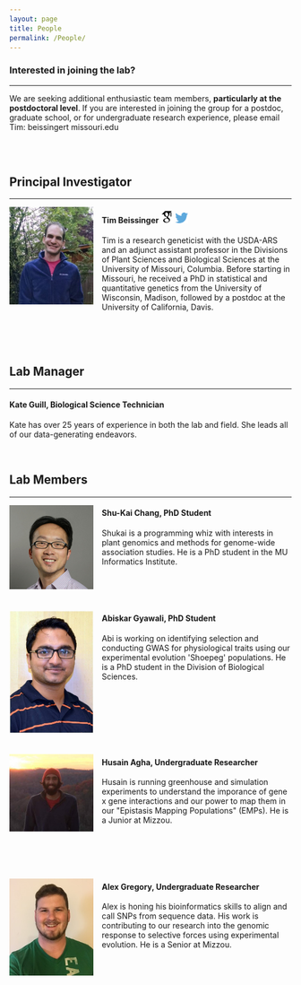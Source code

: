 ```yaml
---
layout: page
title: People
permalink: /People/
---
```


### Interested in joining the lab?
----------------------------------------
We are seeking additional enthusiastic team members, **particularly at the postdoctoral level**. If you are interested in joining the group for a postdoc, graduate school, or for undergraduate research experience, please email Tim: beissingert <at> missouri.edu

<br/>
<br/>


## Principal Investigator
----------------------------------------

<div style="float: left; padding-right: 15px">
    <a href="http://beissingerlab.github.io/img/IronMan.jpg"><img src="/img/Tim.jpg" alt="Tim Beissinger" title="Picture" width="150" border="0" onClick="_gaq.push(['_trackEvent', 'IMGs', 'Image', 'Ironman']);"></a>
</div>

#### Tim Beissinger <a href="http://scholar.google.com/citations?user=PHAEOXIAAAAJ&hl=en" target="_blank"><img src="/img/scholar.png" style="width: 23px;"></a> <a href="/docs/tbeissingerCV_publish.pdf" target="_blank"><i class="fa fa-file-text fa-md"></i></a> <a href="https://twitter.com/timbeissinger" target="_blank"><img src="/img/Twitter_logo_blue.png" style="width: 23px; border=10 px"></a>

Tim is a research geneticist with the USDA-ARS and an adjunct assistant professor in the Divisions of Plant Sciences and Biological Sciences at the University of Missouri, Columbia. Before starting in Missouri, he received a PhD in statistical and quantitative genetics from the University of Wisconsin, Madison, followed by a postdoc at the University of California, Davis.


<br><br><br>

## Lab Manager
----------------------------------------

#### Kate Guill, Biological Science Technician

Kate has over 25 years of experience in both the lab and field. She leads all of our data-generating endeavors.

<br>

## Lab Members
----------------------------------------


<div style="float: left; padding-right: 15px">
    <a href="http://beissingerlab.github.io/img/Shukai.jpg"><img src="/img/Shukai.jpg" title="Shukai" width="150" border="0"></a>
</div>

#### Shu-Kai Chang, PhD Student

Shukai is a programming whiz with interests in plant genomics and methods for genome-wide association studies. He is a PhD student in the MU Informatics Institute.

<br><br><br>

<div style="float: left; padding-right: 15px">
    <a href="http://beissingerlab.github.io/img/Abiskar.jpg"><img src="/img/Abiskar.jpg" title="Abiskar" width="150" border="0"></a>
</div>


#### Abiskar Gyawali, PhD Student

Abi is working on identifying selection and conducting GWAS for physiological traits using our experimental evolution 'Shoepeg' populations. He is a PhD student in the Division of Biological Sciences.

<br><br><br><br><br><br>


<div style="float: left; padding-right: 15px">
    <a href="http://beissingerlab.github.io/img/Husain.jpg"><img src="/img/Husain.jpg" title="Husain" width="150" border="0"></a>
</div>


#### Husain Agha, Undergraduate Researcher

Husain is running greenhouse and simulation experiments to understand the imporance of  gene x gene interactions and our power to map them in our "Epistasis Mapping Populations" (EMPs).  He is a Junior at Mizzou.


<br><br><br><br>

<div style="float: left; padding-right: 15px">
    <a href="http://beissingerlab.github.io/img/Alex.jpg"><img src="/img/Alex.jpg" title="Alex" width="150" border="0"></a>
</div>


#### Alex Gregory, Undergraduate Researcher

Alex is honing his bioinformatics skills to align and call SNPs from sequence data. His work is contributing to our research into the genomic response to selective forces using experimental evolution. He is a Senior at Mizzou.

